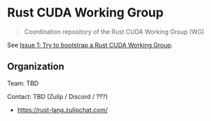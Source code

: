 # Rust CUDA Working Group

> Coordination repository of the Rust CUDA Working Group (WG)

See [Issue 1: Try to bootstrap a Rust CUDA Working
Group](https://github.com/rust-cuda/wg/issues/1).

## Organization

Team: TBD

Contact: TBD (Zulip / Discord / ???)

* https://rust-lang.zulipchat.com/
